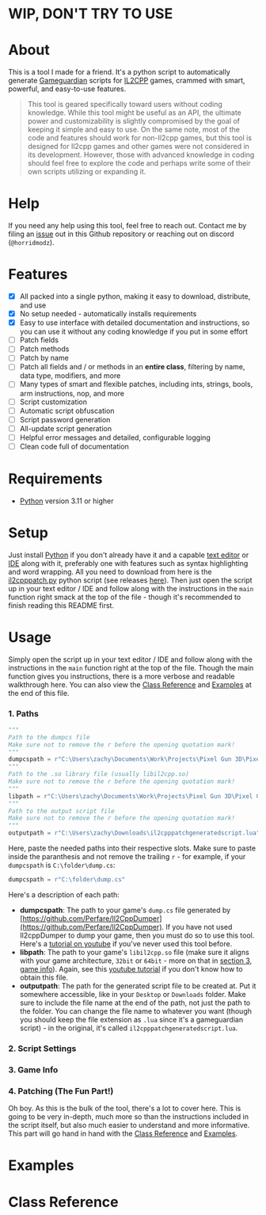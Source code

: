 # WIP, DON'T TRY TO USE

# About

This is a tool I made for a friend. It's a python script to automatically generate [Gameguardian](https://gameguardian.net/) scripts for [IL2CPP](https://docs.unity3d.com/Manual/IL2CPP.html) games, crammed with smart, powerful, and easy-to-use features.

> This tool is geared specifically toward users without coding knowledge. While this tool might be useful as an API, the ultimate power and customizability is slightly compromised by the goal of keeping it simple and easy to use. On the same note, most of the code and features should work for non-Il2cpp games, but this tool is designed for Il2cpp games and other games were not considered in its development. However, those with advanced knowledge in coding should feel free to explore the code and perhaps write some of their own scripts utilizing or expanding it.

# Help

If you need any help using this tool, feel free to reach out. Contact me by filing an [issue](https://github.com/HorridModz/Il2cppPatch/issues/new) out in this Github repository or reaching out on discord (`@horridmodz`).

# Features

- [x] All packed into a single python, making it easy to download, distribute, and use
- [x] No setup needed - automatically installs requirements
- [x] Easy to use interface with detailed documentation and instructions, so you can use it without any coding knowledge if you put in some effort
- [ ] Patch fields
- [ ] Patch methods
- [ ] Patch by name
- [ ] Patch all fields and / or methods in an **entire class**, filtering by name, data type, modifiers, and more
- [ ] Many types of smart and flexible patches, including ints, strings, bools, arm instructions, nop, and more
- [ ] Script customization
- [ ] Automatic script obfuscation
- [ ] Script password generation
- [ ] All-update script generation
- [ ] Helpful error messages and detailed, configurable logging
- [ ] Clean code full of documentation

# Requirements

- [Python](https://www.python.org/downloads/) version 3.11 or higher

# Setup

Just install [Python](https://www.python.org/downloads/) if you don't already have it and a capable [text editor](https://notepad-plus-plus.org/) or [IDE](https://www.jetbrains.com/pycharm/) along with it, preferably one with features such as syntax highlighting and word wrapping. All you need to download from here is the [il2cpppatch.py](il2cpppatch.py) python script (see releases [here](https://github.com/HorridModz/Il2cppPatch/releases/latest)). Then just open the script up in your text editor / IDE and follow along with the instructions in the `main` function right smack at the top of the file - though it's recommended to finish reading this README first.

# Usage

Simply open the script up in your text editor / IDE and follow along with the instructions in the `main` function right at the top of the file. Though the main function gives you instructions, there is a more verbose and readable walkthrough here. You can also view the [Class Reference](#class-reference) and [Examples](#examples) at the end of this file.

### 1. Paths

```py
"""
Path to the dumpcs file
Make sure not to remove the r before the opening quotation mark!
"""
dumpcspath = r"C:\Users\zachy\Documents\Work\Projects\Pixel Gun 3D\Pixel Gun 3D 22.6.0\dump.cs" # noqa
"""
Path to the .so library file (usually libil2cpp.so)
Make sure not to remove the r before the opening quotation mark!
"""
libpath = r"C:\Users\zachy\Documents\Work\Projects\Pixel Gun 3D\Pixel Gun 3D 22.6.0\libil2cpp.so" # noqa
"""
Path to the output script file
Make sure not to remove the r before the opening quotation mark!
"""
outputpath = r"C:\Users\zachy\Downloads\il2cpppatchgeneratedscript.lua" # noqa
```

Here, paste the needed paths into their respective slots. Make sure to paste inside the paranthesis and not remove the trailing `r` - for example, if your `dumpcspath` is `C:\folder\dump.cs`:

```py
dumpcspath = r"C:\folder\dump.cs"
```

Here's a description of each path:

- **dumpcspath**: The path to your game's `dump.cs` file generated by [https://github.com/Perfare/Il2CppDumper](https://github.com/Perfare/Il2CppDumper). If you have not used Il2cppDumper to dump your game, then you must do so to use this tool. Here's a [tutorial on youtube](https://www.youtube.com/watch?v=yAK7rRhmTG4) if you've never used this tool before.
- **libpath**: The path to your game's `libil2cpp.so` file (make sure it aligns with your game architecture, `32bit` or `64bit` - more on that in [section 3, game info](#3-game-info)). Again, see this [youtube tutorial](https://www.youtube.com/watch?v=yAK7rRhmTG4) if you don't know how to obtain this file.
- **outputpath**: The path for the generated script file to be created at. Put it somewhere accessible, like in your `Desktop` or `Downloads` folder. Make sure to include the file name at the end of the path, not just the path to the folder. You can change the file name to whatever you want (though you should keep the file extension as `.lua` since it's a gameguardian script) - in the original, it's called `il2cpppatchgeneratedscript.lua`.

### 2. Script Settings

### 3. Game Info

### 4. Patching (The Fun Part!)

Oh boy. As this is the bulk of the tool, there's a lot to cover here. This is going to be very in-depth, much more so than the instructions included in the script itself, but also much easier to understand and more informative. This part will go hand in hand with the [Class Reference](#class-reference) and [Examples](#examples).

# Examples

# Class Reference
